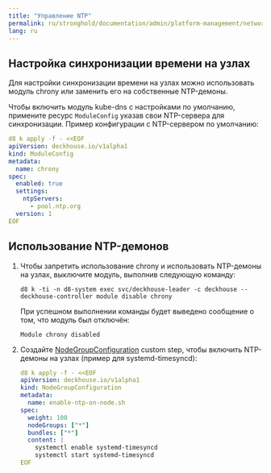 ```yaml
---
title: "Управление NTP"
permalink: ru/stronghold/documentation/admin/platform-management/network/ntp.html
lang: ru
---
```


## Настройка синхронизации времени на узлах

Для настройки синхронизации времени на узлах можно использовать модуль chrony или заменить его на собственные NTP-демоны.

Чтобы включить модуль kube-dns с настройками по умолчанию, примените ресурс `ModuleConfig` указав свои NTP-сервера для синхронизации. Пример конфигурации с NTP-сервером по умолчанию:

```yaml
d8 k apply -f - <<EOF
apiVersion: deckhouse.io/v1alpha1
kind: ModuleConfig
metadata:
  name: chrony
spec:
  enabled: true
  settings:
    ntpServers:
      - pool.ntp.org
  version: 1
EOF
```

## Использование NTP-демонов

1. Чтобы запретить использование chrony и использовать NTP-демоны на узлах, выключите модуль, выполнив следующую команду:

   ```shell
   d8 k -ti -n d8-system exec svc/deckhouse-leader -c deckhouse -- deckhouse-controller module disable chrony
   ```

   При успешном выполнении команды будет выведено сообщение о том, что модуль был отключён:

   ```console
   Module chrony disabled
   ```

1. Создайте [NodeGroupConfiguration](../../../../reference/cr/nodegroupconfiguration.html) custom step, чтобы включить NTP-демоны на узлах (пример для systemd-timesyncd):

   ```yaml
   d8 k apply -f - <<EOF
   apiVersion: deckhouse.io/v1alpha1
   kind: NodeGroupConfiguration
   metadata:
     name: enable-ntp-on-node.sh
   spec:
     weight: 100
     nodeGroups: ["*"]
     bundles: ["*"]
     content: |
       systemctl enable systemd-timesyncd
       systemctl start systemd-timesyncd
   EOF
   ```
